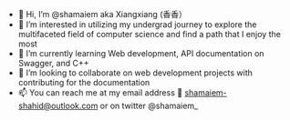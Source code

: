 - 👋 Hi, I’m @shamaiem aka Xiangxiang (香香）
- 👀 I’m interested in utilizing my undergrad journey to explore the multifaceted field of computer science and find a path that I enjoy the most
- 🌱 I’m currently learning Web development, API documentation on Swagger, and C++
- 💞️ I’m looking to collaborate on web development projects with contributing for the documentation 
- 📫 You can reach me at my email address 📩 shamaiem-shahid@outlook.com or on twitter  @shamaiem_

<!---
shamaiem/shamaiem is a ✨ special ✨ repository because its `README.md` (this file) appears on your GitHub profile.
You can click the Preview link to take a look at your changes.
--->
